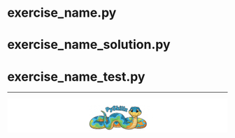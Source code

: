 # __exercise_name.py__

# __exercise_name_solution.py__
  
# exercise_name_test.py

************

[![Skillz Catalog](../../graphics/PySkillzFooter.png)](skillz-catalog)
